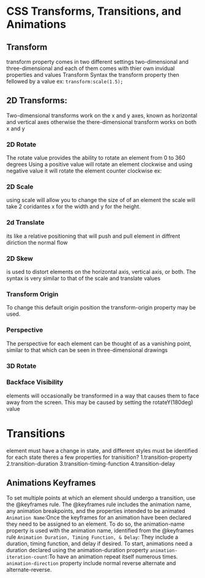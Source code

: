 # CSS Transforms, Transitions, and Animations
## Transform
 transform property comes in two different settings two-dimensional and three-dimensional and each of them comes with thier own invidual properties  and values
 Transform Syntax
 the transform property then fellowed by a value
 ex:
 `transform:scale(1.5);`
 ## 2D Transforms:
 Two-dimensional transforms work on the x and y axes, known as horizontal and vertical axes otherwise the there-dimensional transform works on both x and y 
 ### 2D Rotate
  The rotate value provides the ability to rotate an element from 0 to 360 degrees Using a positive value will rotate an element clockwise and using negative value it will rotate the element counter clockwise
  ex:
  ### 2D Scale
  using scale will allow you to change the size of of an element the scale will take 2 coridantes x for the width and y for the height.
  ### 2d Translate
  its like a relative positioning that will push and pull element in diffrent diriction the normal flow  
 ### 2D Skew
  is used to distort elements on the horizontal axis, vertical axis, or both. The syntax is very similar to that of the scale and translate values
 ### Transform Origin
  To change this default origin position the transform-origin property may be used.
### Perspective
 The perspective for each element can be thought of as a vanishing point, similar to that which can be seen in three-dimensional drawings
 ### 3D Rotate

### Backface Visibility
elements will occasionally be transformed in a way that causes them to face away from the screen. This may be caused by setting the rotateY(180deg) value

# Transitions
element must have a change in state, and different styles must be identified for each state
theres a few properties for tranisition?
1.transition-property 
2.transition-duration 
3.transition-timing-function 
4.transition-delay
## Animations Keyframes
To set multiple points at which an element should undergo a transition, use the @keyframes rule. The @keyframes rule includes the animation name, any animation breakpoints, and the properties intended to be animated
`Animation Name`:Once the keyframes for an animation have been declared they need to be assigned to an element. To do so, the animation-name property is used with the animation name, identified from the @keyframes rule
`Animation Duration, Timing Function, & Delay`: They include a duration, timing function, and delay if desired. To start, animations need a duration declared using the animation-duration property
`animation-iteration-count`:To have an animation repeat itself numerous times.
`animation-direction` property include normal reverse alternate and alternate-reverse.

